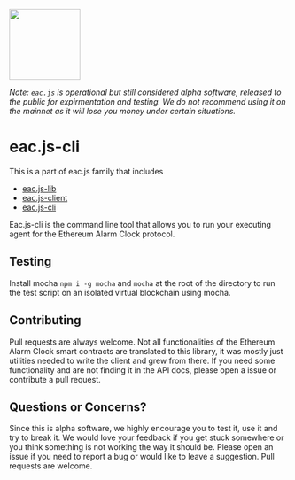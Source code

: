 [<img src="https://s3.amazonaws.com/chronologic.network/ChronoLogic_logo.svg" width="128px">](https://github.com/chronologic)

_Note: `eac.js` is operational but still considered alpha software, released to the public for expirmentation and testing. We do not recommend using it on the mainnet as it will lose you money under certain situations._ 

# eac.js-cli

This is a part of eac.js family that includes 
* [eac.js-lib](https://github.com/ethereum-alarm-clock/eac.js-lib)
* [eac.js-client](https://github.com/ethereum-alarm-clock/eac.js-client)
* [eac.js-cli](https://github.com/ethereum-alarm-clock/eac.js-cli)

Eac.js-cli is the command line tool that allows you to run your executing agent for the Ethereum Alarm Clock protocol.  

## Testing

Install mocha `npm i -g mocha` and `mocha` at the root of the directory to run the test script on an isolated virtual blockchain using mocha. 

## Contributing

Pull requests are always welcome. Not all functionalities of the Ethereum Alarm Clock smart contracts are translated to this library, it was mostly just utilities needed to write the client and grew from there. If you need some functionality and are not finding it in the API docs, please open a issue or contribute a pull request.

## Questions or Concerns?

Since this is alpha software, we highly encourage you to test it, use it and try to break it. We would love your feedback if you get stuck somewhere or you think something is not working the way it should be. Please open an issue if you need to report a bug or would like to leave a suggestion. Pull requests are welcome.
